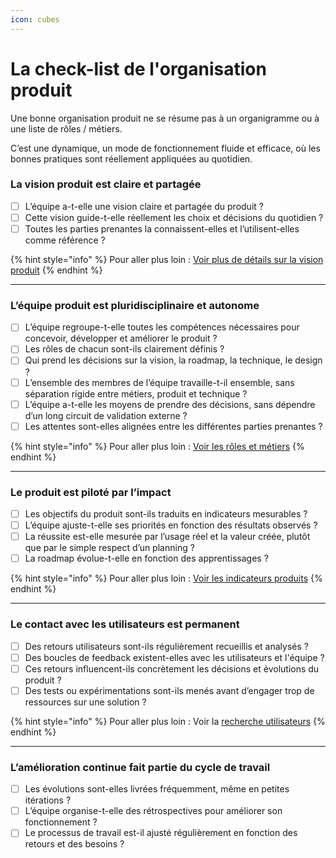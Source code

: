 ```yaml
---
icon: cubes
---
```


# La check-list de l'organisation produit

Une bonne organisation produit ne se résume pas à un organigramme ou à une liste de rôles / métiers.

C’est une dynamique, un mode de fonctionnement fluide et efficace, où les bonnes pratiques sont réellement appliquées au quotidien.

### La vision produit est claire et partagée

* [ ] L’équipe a-t-elle une vision claire et partagée du produit ?
* [ ] Cette vision guide-t-elle réellement les choix et décisions du quotidien ?
* [ ] Toutes les parties prenantes la connaissent-elles et l’utilisent-elles comme référence ?

{% hint style="info" %}
Pour aller plus loin : [Voir plus de détails sur la vision produit](vision-produit.md)
{% endhint %}

***

### L’équipe produit est pluridisciplinaire et autonome

* [ ] L’équipe regroupe-t-elle toutes les compétences nécessaires pour concevoir, développer et améliorer le produit ?
* [ ] Les rôles de chacun sont-ils clairement définis ?
* [ ] Qui prend les décisions sur la vision, la roadmap, la technique, le design ?
* [ ] L’ensemble des membres de l’équipe travaille-t-il ensemble, sans séparation rigide entre métiers, produit et technique ?
* [ ] L’équipe a-t-elle les moyens de prendre des décisions, sans dépendre d’un long circuit de validation externe ?
* [ ] Les attentes sont-elles alignées entre les différentes parties prenantes ?

{% hint style="info" %}
Pour aller plus loin : [Voir les rôles et métiers](../les-differents-roles-et-metiers/)
{% endhint %}

***

### Le produit est piloté par l’impact

* [ ] Les objectifs du produit sont-ils traduits en indicateurs mesurables ?
* [ ] L’équipe ajuste-t-elle ses priorités en fonction des résultats observés ?
* [ ] La réussite est-elle mesurée par l’usage réel et la valeur créée, plutôt que par le simple respect d’un planning ?
* [ ] La roadmap évolue-t-elle en fonction des apprentissages ?

{% hint style="info" %}
Pour aller plus loin : [Voir les indicateurs produits](../../concevoir/indicateurs.md)
{% endhint %}

***

### Le contact avec les utilisateurs est permanent

* [ ] Des retours utilisateurs sont-ils régulièrement recueillis et analysés ?
* [ ] Des boucles de feedback existent-elles avec les utilisateurs et l'équipe ?
* [ ] Ces retours influencent-ils concrètement les décisions et évolutions du produit ?
* [ ] Des tests ou expérimentations sont-ils menés avant d’engager trop de ressources sur une solution ?

{% hint style="info" %}
Pour aller plus loin : Voir la [recherche utilisateurs](../../concevoir/ru/)
{% endhint %}

***

### L’amélioration continue fait partie du cycle de travail

* [ ] Les évolutions sont-elles livrées fréquemment, même en petites itérations ?
* [ ] L’équipe organise-t-elle des rétrospectives pour améliorer son fonctionnement ?
* [ ] Le processus de travail est-il ajusté régulièrement en fonction des retours et des besoins ?
